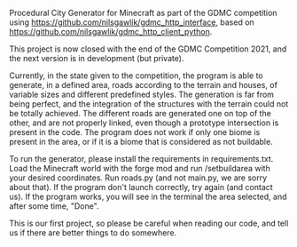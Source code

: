 Procedural City Generator for Minecraft as part of the GDMC competition 
using 
https://github.com/nilsgawlik/gdmc_http_interface, based on 
https://github.com/nilsgawlik/gdmc_http_client_python.

This project is now closed with the end of the GDMC Competition 2021,
and the next version is in development (but private).

Currently, in the state given to the competition, the program is able to
generate, in a defined area, roads according to the terrain and houses,
of variable sizes and different predefined styles. The generation is far
from being perfect, and the integration of the structures with the
terrain could not be totally achieved. The different roads are
generated one on top of the other, and are not properly linked, even
though a prototype intersection is present in the code. The program does
not work if only one biome is present in the area, or if it is a biome
that is considered as not buildable.

To run the generator, please install the requirements in
requirements.txt. Load the Minecraft world with the forge mod and run
/setbuildarea with your desired coordinates. Run roads.py (and not
main.py, we are sorry about that). If the program don't launch
correctly, try again (and contact us). If the program works, you will
see in the terminal the area selected, and after some time, "Done".

This is our first project, so please be careful when reading our code, 
and tell us if there are better things to do somewhere.
